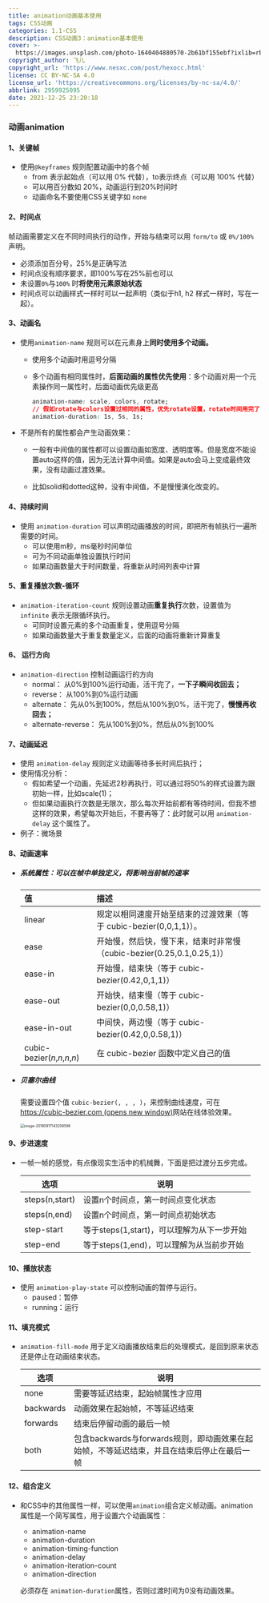 ```yaml
---
title: animation动画基本使用
tags: CSS动画
categories: 1.1-CSS
description: CSS动画3：animation基本使用
cover: >-
  https://images.unsplash.com/photo-1640404880570-2b61bf155ebf?ixlib=rb-1.2.1&ixid=MnwxMjA3fDB8MHxwaG90by1wYWdlfHx8fGVufDB8fHx8&auto=format&fit=crop&w=580&q=80
copyright_author: 飞儿
copyright_url: 'https://www.nesxc.com/post/hexocc.html'
license: CC BY-NC-SA 4.0
license_url: 'https://creativecommons.org/licenses/by-nc-sa/4.0/'
abbrlink: 2959925095
date: 2021-12-25 23:20:18
---
```


### 动画animation ###

#### 1、关键帧 ####

* 使用`@keyframes` 规则配置动画中的各个帧
  * from 表示起始点（可以用 0% 代替），to表示终点（可以用 100% 代替）
  * 可以用百分数如 20%，动画运行到20%时间时
  * 动画命名不要使用CSS关键字如 `none`

#### 2、时间点 ####

帧动画需要定义在不同时间执行的动作，开始与结束可以用 `form/to` 或 `0%/100%` 声明。

* 必须添加百分号，25%是正确写法
* 时间点没有顺序要求，即100%写在25%前也可以
* 未设置`0%`与`100%` 时**将使用元素原始状态**
* 时间点可以动画样式一样时可以一起声明（类似于h1, h2 样式一样时，写在一起）。

#### 3、动画名 ####

* 使用`animation-name` 规则可以在元素身上**同时使用多个动画。**

  * 使用多个动画时用逗号分隔

  * 多个动画有相同属性时，**后面动画的属性优先使用**：多个动画对用一个元素操作同一属性时，后面动画优先级更高

    ```css 
    animation-name: scale, colors, rotate; 
    // 假如rotate与colors设置过相同的属性，优先rotate设置，rotate时间用完了，才会有colors用，因此入股ocolors的持续时间=== 或< rotate的时间，是没机会生效的
    animation-duration: 1s, 5s, 1s;
    ```

* 不是所有的属性都会产生动画效果：

  * 一般有中间值的属性都可以设置动画如宽度、透明度等。但是宽度不能设置auto这样的值，因为无法计算中间值。如果是auto会马上变成最终效果，没有动画过渡效果。

  * 比如solid和dotted这种，没有中间值，不是慢慢演化改变的。

#### 4、持续时间 ####

* 使用 `animation-duration` 可以声明动画播放的时间，即把所有帧执行一遍所需要的时间。
  * 可以使用m秒，ms毫秒时间单位
  * 可为不同动画单独设置执行时间
  * 如果动画数量大于时间数量，将重新从时间列表中计算

#### 5、重复播放次数-循环 ####

* `animation-iteration-count` 规则设置动画**重复执行**次数，设置值为 `infinite` 表示无限循环执行。
  * 可同时设置元素的多个动画重复，使用逗号分隔
  * 如果动画数量大于重复数量定义，后面的动画将重新计算重复

#### 6、 运行方向 ####

* `animation-direction` 控制动画运行的方向
  * normal：	从0%到100%运行动画，活干完了，**一下子瞬间收回去；**
  * reverse：	从100%到0%运行动画
  * alternate：	先从0%到100%，然后从100%到0%，活干完了，**慢慢再收回去；**
  * alternate-reverse：	先从100%到0%，然后从0%到100%

#### 7、动画延迟 ####

* 使用 `animation-delay` 规则定义动画等待多长时间后执行；
* 使用情况分析：
  * 假如希望一个动画，先延迟2秒再执行，可以通过将50%的样式设置为跟初始一样，比如scale(1)；
  * 但如果动画执行次数是无限次，那么每次开始前都有等待时间，但我不想这样的效果，希望每次开始后，不要再等了：此时就可以用 `animation-delay` 这个属性了。
* 例子：微场景

#### 8、动画速率 ####

* ##### 系统属性：可以在帧中单独定义，将影响当前帧的速率 #####

  | 值                            | 描述                                                         |
  | :---------------------------- | :----------------------------------------------------------- |
  | linear                        | 规定以相同速度开始至结束的过渡效果（等于 cubic-bezier(0,0,1,1)）。 |
  | ease                          | 开始慢，然后快，慢下来，结束时非常慢（cubic-bezier(0.25,0.1,0.25,1)） |
  | ease-in                       | 开始慢，结束快（等于 cubic-bezier(0.42,0,1,1)）              |
  | ease-out                      | 开始快，结束慢（等于 cubic-bezier(0,0,0.58,1)）              |
  | ease-in-out                   | 中间快，两边慢（等于 cubic-bezier(0.42,0,0.58,1)）           |
  | cubic-bezier(*n*,*n*,*n*,*n*) | 在 cubic-bezier 函数中定义自己的值                           |

* ##### 贝塞尔曲线 #####

  需要设置四个值 `cubic-bezier(, , , )`，来控制曲线速度，可在 [https://cubic-bezier.com (opens new window)](https://cubic-bezier.com/)网站在线体验效果。

  <img src="https://doc.houdunren.com/assets/img/image-20190917143208598.d3bc3aad.png" alt="image-20190917143208598" style="zoom:50%;" />

#### 9、步进速度 ####

* 一帧一帧的感觉，有点像现实生活中的机械舞，下面是把过渡分五步完成。

  | 选项           | 说明                                       |
  | -------------- | ------------------------------------------ |
  | steps(n,start) | 设置n个时间点，第一时间点变化状态          |
  | steps(n,end)   | 设置n个时间点，第一时间点初始状态          |
  | step-start     | 等于steps(1,start)，可以理解为从下一步开始 |
  | step-end       | 等于steps(1,end)，可以理解为从当前步开始   |

#### 10、播放状态 ####

* 使用 `animation-play-state` 可以控制动画的暂停与运行。
  * paused：暂停
  * running：运行

#### 11、填充模式 ####

* `animation-fill-mode` 用于定义动画播放结束后的处理模式，是回到原来状态还是停止在动画结束状态。

  | 选项      | 说明                                                         |
  | --------- | ------------------------------------------------------------ |
  | none      | 需要等延迟结束，起始帧属性才应用                             |
  | backwards | 动画效果在起始帧，不等延迟结束                               |
  | forwards  | 结束后停留动画的最后一帧                                     |
  | both      | 包含backwards与forwards规则，即动画效果在起始帧，不等延迟结束，并且在结束后停止在最后一帧 |

#### 12、组合定义 ####

* 和CSS中的其他属性一样，可以使用`animation`组合定义帧动画。animation 属性是一个简写属性，用于设置六个动画属性：

  * animation-name
  * animation-duration
  * animation-timing-function
  * animation-delay
  * animation-iteration-count
  * animation-direction

  必须存在 `animation-duration`属性，否则过渡时间为0没有动画效果。